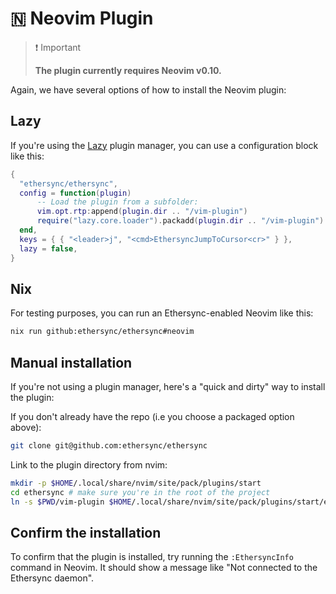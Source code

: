 # 🇳 Neovim Plugin

> ❗ Important  
>
> **The plugin currently requires Neovim v0.10.**

Again, we have several options of how to install the Neovim plugin:

## Lazy

If you're using the [Lazy](https://github.com/folke/lazy.nvim) plugin manager, you can use a configuration block like this:

```lua
{
  "ethersync/ethersync",
  config = function(plugin)
      -- Load the plugin from a subfolder:
      vim.opt.rtp:append(plugin.dir .. "/vim-plugin")
      require("lazy.core.loader").packadd(plugin.dir .. "/vim-plugin")
  end,
  keys = { { "<leader>j", "<cmd>EthersyncJumpToCursor<cr>" } },
  lazy = false,
}
```

## Nix

For testing purposes, you can run an Ethersync-enabled Neovim like this:

```bash
nix run github:ethersync/ethersync#neovim
```

## Manual installation

If you're not using a plugin manager, here's a "quick and dirty" way to install the plugin:

If you don't already have the repo (i.e you choose a packaged option above):

```bash
git clone git@github.com:ethersync/ethersync
```

Link to the plugin directory from nvim:

```bash
mkdir -p $HOME/.local/share/nvim/site/pack/plugins/start
cd ethersync # make sure you're in the root of the project
ln -s $PWD/vim-plugin $HOME/.local/share/nvim/site/pack/plugins/start/ethersync
```

## Confirm the installation

To confirm that the plugin is installed, try running the `:EthersyncInfo` command in Neovim. It should show a message like "Not connected to the Ethersync daemon".
